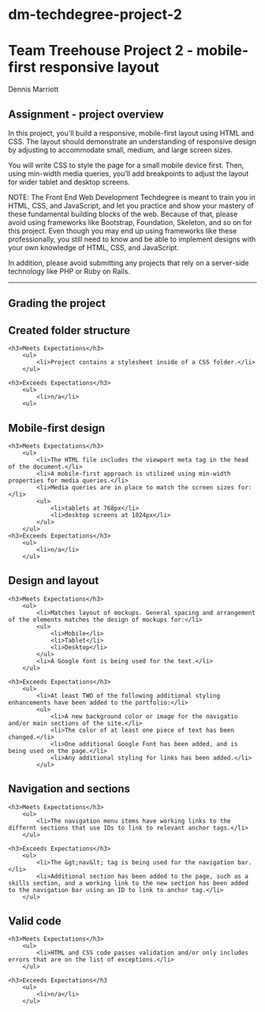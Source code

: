 # dm-techdegree-project-2
<h1>Team Treehouse Project 2 - mobile-first responsive layout</h1>
<a href="https://teamtreehouse.com/"></a>

<p>Dennis Marriott</p>

<h2>Assignment - project overview</h2>

<p>In this project, you'll build a responsive, mobile-first layout using HTML and CSS. The layout should demonstrate an understanding of responsive design by adjusting to accommodate small, medium, and large screen sizes.</p>

<p>You will write CSS to style the page for a small mobile device first. Then, using min-width media queries, you’ll add breakpoints to adjust the layout for wider tablet and desktop screens.</p>

<p>NOTE: The Front End Web Development Techdegree is meant to train you in HTML, CSS, and JavaScript, and let you practice and show your mastery of these fundamental building blocks of the web. Because of that, please avoid using frameworks like Bootstrap, Foundation, Skeleton, and so on for this project. Even though you may end up using frameworks like these professionally, you still need to know and be able to implement designs with your own knowledge of HTML, CSS, and JavaScript.</p>

<p>In addition, please avoid submitting any projects that rely on a server-side technology like PHP or Ruby on Rails.</p>

<hr>

<h2>Grading the project</h2>

<h2>Created folder structure</h2>

    <h3>Meets Expectations</h3>
        <ul>
            <li>Project contains a stylesheet inside of a CSS folder.</li>
        </ul>
        
    <h3>Exceeds Expectations</h3>
        <ul>
            <li>n/a</li>
        <ul>

<h2>Mobile-first design</h2>

    <h3>Meets Expectations</h3>
        <ul>
            <li>The HTML file includes the viewport meta tag in the head of the document.</li>
            <li>A mobile-first approach is utilized using min-width properties for media queries.</li>
            <li>Media queries are in place to match the screen sizes for:</li>
            <ul>
                <li>tablets at 768px</li>
                <li>desktop screens at 1024px</li>
            </ul>
        </ul>
    <h3>Exceeds Expectations</h3>
        <ul>
            <li>n/a</li>
        </ul>

<h2>Design and layout</h2>

    <h3>Meets Expectations</h3>
        <ul>
            <li>Matches layout of mockups. General spacing and arrangement of the elements matches the design of mockups for:</li>
            <ul>
                <li>Mobile</li>
                <li>Tablet</li>
                <li>Desktop</li>
            </ul>
            <li>A Google font is being used for the text.</li>
        </ul>

    <h3>Exceeds Expectations</h3>
        <ul>
            <li>At least TWO of the following additional styling enhancements have been added to the portfolio:</li>
            <ul>
                <li>A new background color or image for the navigatio and/or main sections of the site.</li>
                <li>The color of at least one piece of text has been changed.</li>
                <li>One additional Google Font has been added, and is being used on the page.</li>
                <li>Any additional styling for links has been added.</li>
            </ul>

<h2>Navigation and sections</h2>

    <h3>Meets Expectations</h3>
        <ul>
            <li>The navigation menu items have working links to the differnt sections that use IDs to link to relevant anchor tags.</li>
        </ul>

    <h3>Exceeds Expectations</h3>
        <ul>
            <li>The &gt;nav&lt; tag is being used for the navigation bar.</li>
            <li>Additional section has been added to the page, such as a skills section, and a working link to the new section has been added to the navigation bar using an ID to link to anchor tag.</li>
        </ul>

<h2>Valid code</h2>

    <h3>Meets Expectations</h3>
        <ul>
            <li>HTML and CSS code passes validation and/or only includes errors that are on the list of exceptions.</li>
        </ul>

    <h3>Exceeds Expectations</h3
        <ul>
            <li>n/a</li>
        </ul>
        